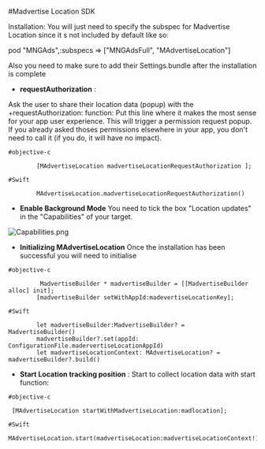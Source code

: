 #Madvertise Location SDK

Installation:
You will just need to specify the subspec for Madvertise Location since it s not included by default like so:

  pod "MNGAds",:subspecs => ["MNGAdsFull", "MAdvertiseLocation"]

Also you need to make sure to add their Settings.bundle after the installation is complete 

* **requestAuthorization** :

Ask the user to share their location data (popup) with the +requestAuthorization: function:
 Put this line where it makes the most sense for your app user experience. This will trigger a permission request popup. If you already asked thoses permissions elsewhere in your app, you don't need to call it (if you do, it will have no impact).


```
#objective-c

        [MAdvertiseLocation madvertiseLocationRequestAuthorization ];

```


```
#Swift

        MAdvertiseLocation.madvertiseLocationRequestAuthorization()

```

* **Enable Background Mode**
You need to tick the box "Location updates" in the "Capabilities" of your target.

![Capabilities.png](https://bitbucket.org/repo/aen579/images/3460637221-Capabilities.png)

* **Initializing MAdvertiseLocation**
Once the installation has been successful you will need to initialise 



```
#objective-c

         MadvertiseBuilder * madvertiseBuilder = [[MadvertiseBuilder alloc] init];
        [madvertiseBuilder setWithAppId:madevertiseLocationKey];
```
```
#Swift

        let madvertiseBuilder:MadvertiseBuilder? =  MadvertiseBuilder()
        madvertiseBuilder?.set(appId: ConfigurationFile.madervertiseLocationAppId)
        let madvertiseLocationContext: MAdvertiseLocation? = madvertiseBuilder?.build()

```

* **Start Location tracking position** :
Start to collect location data with start function:


```
#objective-c

 [MAdvertiseLocation startWithMadvertiseLocation:madlocation];

```
```
#Swift
  MAdvertiseLocation.start(madvertiseLocation:madvertiseLocationContext!)

```
